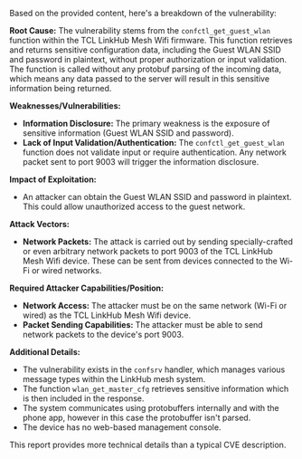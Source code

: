 Based on the provided content, here's a breakdown of the vulnerability:

**Root Cause:**
The vulnerability stems from the `confctl_get_guest_wlan` function within the TCL LinkHub Mesh Wifi firmware. This function retrieves and returns sensitive configuration data, including the Guest WLAN SSID and password in plaintext, without proper authorization or input validation. The function is called without any protobuf parsing of the incoming data, which means any data passed to the server will result in this sensitive information being returned.

**Weaknesses/Vulnerabilities:**
*   **Information Disclosure:** The primary weakness is the exposure of sensitive information (Guest WLAN SSID and password).
*   **Lack of Input Validation/Authentication:** The `confctl_get_guest_wlan` function does not validate input or require authentication. Any network packet sent to port 9003 will trigger the information disclosure.

**Impact of Exploitation:**
*   An attacker can obtain the Guest WLAN SSID and password in plaintext. This could allow unauthorized access to the guest network.

**Attack Vectors:**
*   **Network Packets:**  The attack is carried out by sending specially-crafted or even arbitrary network packets to port 9003 of the TCL LinkHub Mesh Wifi device. These can be sent from devices connected to the Wi-Fi or wired networks.

**Required Attacker Capabilities/Position:**
*   **Network Access:** The attacker must be on the same network (Wi-Fi or wired) as the TCL LinkHub Mesh Wifi device.
*   **Packet Sending Capabilities:** The attacker must be able to send network packets to the device's port 9003.

**Additional Details:**

*   The vulnerability exists in the `confsrv` handler, which manages various message types within the LinkHub mesh system.
*   The function `wlan_get_master_cfg` retrieves sensitive information which is then included in the response.
* The system communicates using protobuffers internally and with the phone app, however in this case the protobuffer isn't parsed.
*   The device has no web-based management console.

This report provides more technical details than a typical CVE description.